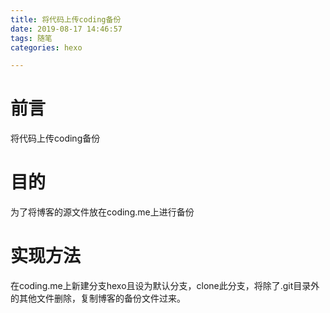 ```yaml
---
title: 将代码上传coding备份
date: 2019-08-17 14:46:57
tags: 随笔
categories: hexo

---
```


# 前言

将代码上传coding备份

# 目的

为了将博客的源文件放在coding.me上进行备份

# 实现方法

在coding.me上新建分支hexo且设为默认分支，clone此分支，将除了.git目录外的其他文件删除，复制博客的备份文件过来。